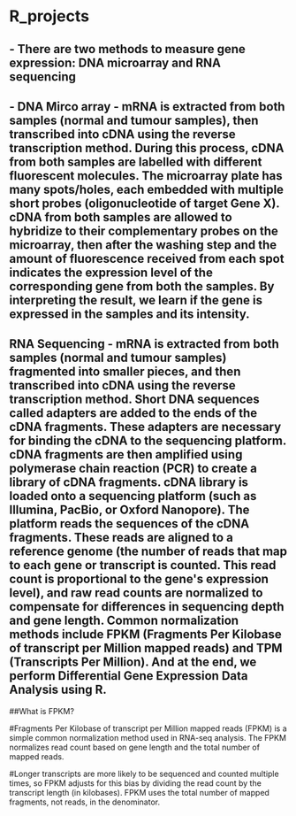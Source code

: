 # R_projects

## - There are two methods to measure gene expression: DNA microarray and RNA sequencing

## - DNA Mirco array - mRNA is extracted from both samples (normal and tumour samples), then transcribed into cDNA using the reverse transcription method. During this process, cDNA from both samples are labelled with different fluorescent molecules. The microarray plate has many spots/holes, each embedded with multiple short probes (oligonucleotide of target Gene X). cDNA from both samples are allowed to hybridize to their complementary probes on the microarray, then after the washing step and the amount of fluorescence received from each spot indicates the expression level of the corresponding gene from both the samples. By interpreting the result, we learn if the gene is expressed in the samples and its intensity. 

## RNA Sequencing - mRNA is extracted from both samples (normal and tumour samples) fragmented into smaller pieces, and then transcribed into cDNA using the reverse transcription method. Short DNA sequences called adapters are added to the ends of the cDNA fragments. These adapters are necessary for binding the cDNA to the sequencing platform. cDNA fragments are then amplified using polymerase chain reaction (PCR) to create a library of cDNA fragments. cDNA library is loaded onto a sequencing platform (such as Illumina, PacBio, or Oxford Nanopore). The platform reads the sequences of the cDNA fragments. These reads are aligned to a reference genome (the number of reads that map to each gene or transcript is counted. This read count is proportional to the gene's expression level), and raw read counts are normalized to compensate for differences in sequencing depth and gene length. Common normalization methods include FPKM (Fragments Per Kilobase of transcript per Million mapped reads) and TPM (Transcripts Per Million). And at the end, we perform Differential Gene Expression Data Analysis using R.

##What is FPKM?  

#Fragments Per Kilobase of transcript per Million mapped reads (FPKM) is a simple common normalization method used in RNA-seq analysis. The FPKM normalizes read count based on gene length and the total number of mapped reads. 

#Longer transcripts are more likely to be sequenced and counted multiple times, so FPKM adjusts for this bias by dividing the read count by the transcript length (in kilobases). FPKM uses the total number of mapped fragments, not reads, in the denominator. 








